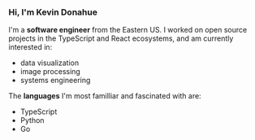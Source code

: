 ### Hi, I'm Kevin Donahue

I'm a **software engineer** from the Eastern US. I worked on open source projects in the TypeScript and React ecosystems, and am currently interested in:

- data visualization
- image processing
- systems engineering

The **languages** I'm most familliar and fascinated with are:

- TypeScript
- Python
- Go
